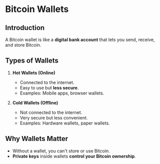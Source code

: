# Bitcoin Wallets  

## Introduction  
A Bitcoin wallet is like a **digital bank account** that lets you send, receive, and store Bitcoin.  

## Types of Wallets  
1. **Hot Wallets (Online)**  
   - Connected to the internet.  
   - Easy to use but **less secure**.  
   - Examples: Mobile apps, browser wallets.  

2. **Cold Wallets (Offline)**  
   - Not connected to the internet.  
   - Very secure but less convenient.  
   - Examples: Hardware wallets, paper wallets.  

## Why Wallets Matter  
- Without a wallet, you can't store or use Bitcoin.  
- **Private keys** inside wallets **control your Bitcoin ownership**.  
